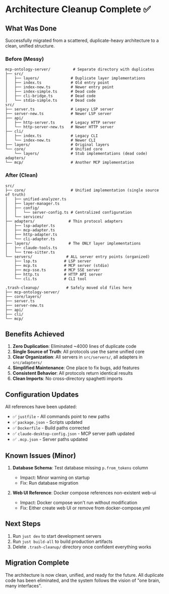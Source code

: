 # Architecture Cleanup Complete ✅

## What Was Done

Successfully migrated from a scattered, duplicate-heavy architecture to a clean, unified structure.

### Before (Messy)
```
mcp-ontology-server/          # Separate directory with duplicates
├── src/
│   ├── layers/              # Duplicate layer implementations
│   ├── index.ts             # Old entry point
│   ├── index-new.ts         # Newer entry point
│   ├── index-simple.ts      # Dead code
│   ├── cli-bridge.ts        # Dead code
│   └── stdio-simple.ts      # Dead code
src/
├── server.ts                # Legacy LSP server
├── server-new.ts            # Newer LSP server
├── api/
│   ├── http-server.ts       # Legacy HTTP server
│   └── http-server-new.ts   # Newer HTTP server
├── cli/
│   ├── index.ts             # Legacy CLI
│   └── index-new.ts         # Newer CLI
├── layers/                  # Original layers
└── core/                    # Unified core
    └── layers/              # Stub implementations (dead code)
adapters/
└── mcp/                     # Another MCP implementation
```

### After (Clean)
```
src/
├── core/                    # Unified implementation (single source of truth)
│   ├── unified-analyzer.ts
│   ├── layer-manager.ts
│   ├── config/
│   │   └── server-config.ts # Centralized configuration
│   └── services/
├── adapters/               # Thin protocol adapters
│   ├── lsp-adapter.ts
│   ├── mcp-adapter.ts
│   ├── http-adapter.ts
│   └── cli-adapter.ts
├── layers/                 # The ONLY layer implementations
│   ├── claude-tools.ts
│   └── tree-sitter.ts
└── servers/               # ALL server entry points (organized)
    ├── lsp.ts            # LSP server
    ├── mcp.ts            # MCP server (stdio)
    ├── mcp-sse.ts        # MCP SSE server
    ├── http.ts           # HTTP API server
    └── cli.ts            # CLI tool

.trash-cleanup/            # Safely moved old files here
├── mcp-ontology-server/
├── core/layers/
├── server.ts
├── server-new.ts
├── api/
├── cli/
└── mcp/
```

## Benefits Achieved

1. **Zero Duplication**: Eliminated ~4000 lines of duplicate code
2. **Single Source of Truth**: All protocols use the same unified core
3. **Clear Organization**: All servers in `src/servers/`, all adapters in `src/adapters/`
4. **Simplified Maintenance**: One place to fix bugs, add features
5. **Consistent Behavior**: All protocols return identical results
6. **Clean Imports**: No cross-directory spaghetti imports

## Configuration Updates

All references have been updated:
- ✅ `justfile` - All commands point to new paths
- ✅ `package.json` - Scripts updated
- ✅ `Dockerfile` - Build paths corrected
- ✅ `claude-desktop-config.json` - MCP server path updated
- ✅ `.mcp.json` - Server paths updated

## Known Issues (Minor)

1. **Database Schema**: Test database missing `p.from_tokens` column
   - Impact: Minor warning on startup
   - Fix: Run database migration

2. **Web UI Reference**: Docker compose references non-existent web-ui
   - Impact: Docker compose won't run without modification
   - Fix: Either create web UI or remove from docker-compose.yml

## Next Steps

1. Run `just dev` to start development servers
2. Run `just build-all` to build production artifacts
3. Delete `.trash-cleanup/` directory once confident everything works

## Migration Complete

The architecture is now clean, unified, and ready for the future. All duplicate code has been eliminated, and the system follows the vision of "one brain, many interfaces".